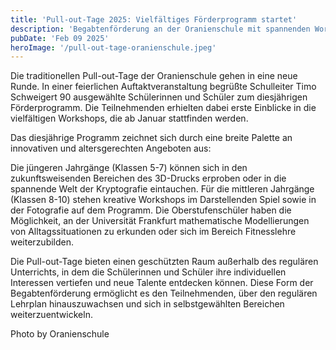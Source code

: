 ```yaml
---
title: 'Pull-out-Tage 2025: Vielfältiges Förderprogramm startet'
description: 'Begabtenförderung an der Oranienschule mit spannenden Workshops vom 3D-Druck bis zur Fitnesslehre'
pubDate: 'Feb 09 2025'
heroImage: '/pull-out-tage-oranienschule.jpeg'
---
```


Die traditionellen Pull-out-Tage der Oranienschule gehen in eine neue Runde. In einer feierlichen Auftaktveranstaltung begrüßte Schulleiter Timo Schweigert 90 ausgewählte Schülerinnen und Schüler zum diesjährigen Förderprogramm. Die Teilnehmenden erhielten dabei erste Einblicke in die vielfältigen Workshops, die ab Januar stattfinden werden.

Das diesjährige Programm zeichnet sich durch eine breite Palette an innovativen und altersgerechten Angeboten aus:

Die jüngeren Jahrgänge (Klassen 5-7) können sich in den zukunftsweisenden Bereichen des 3D-Drucks erproben oder in die spannende Welt der Kryptografie eintauchen. Für die mittleren Jahrgänge (Klassen 8-10) stehen kreative Workshops im Darstellenden Spiel sowie in der Fotografie auf dem Programm. Die Oberstufenschüler haben die Möglichkeit, an der Universität Frankfurt mathematische Modellierungen von Alltagssituationen zu erkunden oder sich im Bereich Fitnesslehre weiterzubilden.

Die Pull-out-Tage bieten einen geschützten Raum außerhalb des regulären Unterrichts, in dem die Schülerinnen und Schüler ihre individuellen Interessen vertiefen und neue Talente entdecken können. Diese Form der Begabtenförderung ermöglicht es den Teilnehmenden, über den regulären Lehrplan hinauszuwachsen und sich in selbstgewählten Bereichen weiterzuentwickeln.

Photo by Oranienschule